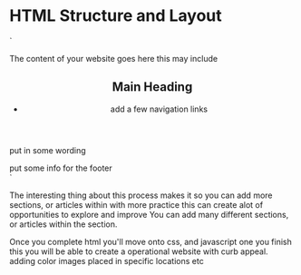 # HTML Structure and Layout 

`<DOCTYPE html>
<html>
    <head>
        <title>
        This is what goes on the tab in your bowser
        </title>
    </head>
    <body>
    The content of your website goes here this may include
       <header>
            <h2>Main Heading </h2>
            <nav>
                <ul>
                    <li> add a few navigation links </li>
                </ul>
            </nav>
        </header>
        <section>
            <p> put in some wording </p>
        </section>
        <footer> put some info for the footer </footer>
    </body>
<html>`
  
 The interesting thing about this process makes it so you can add more sections, or articles within with more practice this can create alot of opportunities to explore and improve You can add many different sections, or articles within the section.
 
 Once you complete html you'll move onto css, and javascript one you finish this you will be able to create a operational website with curb appeal.
adding color
images placed in specific locations 
etc
